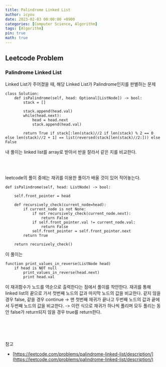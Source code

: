 ```yaml
---
title: Palindrome Linked List
author: icyou
date: 2023-02-03 00:00:00 +0900
categories: [Computer Science, Algorithm]
tags: [Algorithm]
pin: true
math: true
---
```


## Leetcode Problem

### Palindrome Linked List

Linked List가 주어졌을 때, 해당 Linked List가 Palindrome인지를 판별하는 문제

```
class Solution:
    def isPalindrome(self, head: Optional[ListNode]) -> bool:
        stack = []

        stack.append(head.val)
        while(head.next):
            head = head.next
            stack.append(head.val)

        return True if stack[:len(stack)//2 if len(stack) % 2 == 0 else len(stack)//2 + 1] == list(reversed(stack[len(stack)//2:])) else False           
```

내 풀이는 linked list를 array로 받아서 반을 잘라서 같은 지를 비교한다.

<br/><br/>

leetcode의 풀이 중에는 재귀를 이용한 풀이가 배울 것이 있어 적어놓는다.

```
def isPalindrome(self, head: ListNode) -> bool:

    self.front_pointer = head

    def recursively_check(current_node=head):
        if current_node is not None:
            if not recursively_check(current_node.next):
                return False
            if self.front_pointer.val != current_node.val:
                return False
            self.front_pointer = self.front_pointer.next
        return True

    return recursively_check()
```

이 풀이는 
```
function print_values_in_reverse(ListNode head)
    if head is NOT null
        print_values_in_reverse(head.next)
        print head.val
```
이 재귀함수가 노드를 역순으로 출력한다는 점에서 풀이를 착안한다.
재귀를 통해 linked list의 끝으로 가서 첫번째 노드의 값과 마지막 노드의 값을 비교한다. 같지 않을 경우 false, 같을 경우 continue -> 맨 첫번째 재귀가 끝나고 두번째 노드의 값과 끝에서 두번째 노드의 값을 비교한다. -> 이런 식으로 재귀가 하나씩 풀리며 모두 풀리는 동안 false가 return되지 않을 경우 true를 return한다.


<br/><br/><br/><br/>
참고 
- [https://leetcode.com/problems/palindrome-linked-list/description/](https://leetcode.com/problems/palindrome-linked-list/description/)